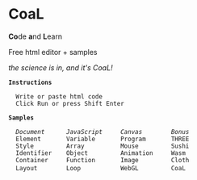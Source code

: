 # CoaL
**Co**de **a**nd **L**earn

Free html editor + samples

*the science is in, and it's CoaL!*

<pre><code><b>Instructions</b>

  Write or paste html code 
  Click Run or press Shift Enter

<b>Samples</b>

  <i>Document      JavaScript     Canvas        Bonus </i>
  Element       Variable       Program       THREE
  Style         Array          Mouse         Sushi
  Identifier    Object         Animation     Wasm
  Container     Function       Image         Cloth
  Layout        Loop           WebGL         CoaL </code> </pre>
